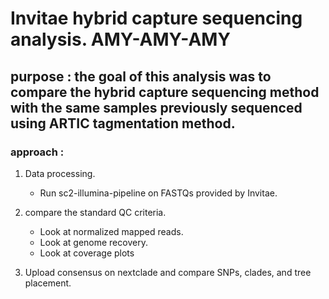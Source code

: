 # Invitae hybrid capture sequencing analysis. AMY-AMY-AMY

## purpose : the goal of this analysis was to compare the hybrid capture sequencing method with the same samples previously sequenced using ARTIC tagmentation method. 

### approach : 

1. Data processing.
    + Run sc2-illumina-pipeline on FASTQs provided by Invitae. 

2. compare the standard QC criteria.
    + Look at normalized mapped reads. 
    + Look at genome recovery.
    + Look at coverage plots 
    

3. Upload consensus on nextclade and compare SNPs, clades, and tree placement.